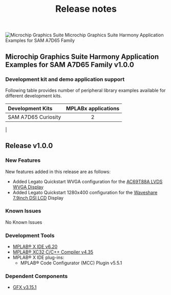 ﻿---
title: Release notes
nav_order: 99
---

![Microchip Graphics Suite](https://mchpgfx.github.io/legato.docs/docs/legato/images/mgs.svg) Microchip Graphics Suite Harmony Application Examples for SAM A7D65 Family

## Microchip Graphics Suite Harmony Application Examples for SAM A7D65 Family v1.0.0

### Development kit and demo application support

Following table provides number of peripheral library examples available for different development kits.

| Development Kits  | MPLABx applications |
|:-----------------|:-------------------:|
| SAM A7D65 Curiosity     | 2 |
|

## Release v1.0.0

### New Features

New features added in this release are as follows:

- Added Legato Quickstart WVGA configuration for the [AC69T88A LVDS WVGA Display](https://www.microchipdirect.com/dev-tools/AC69T88A?allDevTools=true)
- Added Legato Quickstart 1280x400 configuration for the [Waveshare 7.9inch DSI LCD](https://www.waveshare.com/7.9inch-dsi-lcd.htm) Display

### Known Issues

No Known Issues


### Development Tools

- [MPLAB® X IDE v6.20](https://www.microchip.com/mplab/mplab-x-ide)
- [MPLAB® XC32 C/C++ Compiler v4.35](https://www.microchip.com/mplab/compilers)
- MPLAB® X IDE plug-ins:
    - MPLAB® Code Configurator (MCC) Plugin v5.5.1

### Dependent Components

* [GFX v3.15.1](https://github.com/Microchip-MPLAB-Harmony/gfx/releases/tag/v3.15.1)

